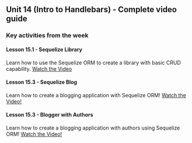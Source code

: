 ## Unit 14 (Intro to Handlebars) - Complete video guide

### Key activities from the week

#### Lesson 15.1 - Sequelize Library

Learn how to use the Sequelize ORM to create a library with basic CRUD capability.
[Watch the Video](https://www.youtube.com/watch?v=dt9mXaEEAkM)

#### Lesson 15.3 - Sequelize Blog

Learn how to create a blogging application with Sequelize ORM!
[Watch the Video!](https://www.youtube.com/watch?v=QmFu_Z_1Dl0)

#### Lesson 15.3 - Blogger with Authors

Learn how to create a blogging application with authors using Sequelize ORM!
[Watch the Video!](https://www.youtube.com/watch?v=mrLerceH-tk)
